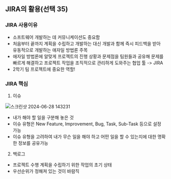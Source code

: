 ## JIRA의 활용(선택 35)

### JIRA 사용이유

- 소프트웨어 개발하는 데 커뮤니케이션도 중요함
- 처음부터 끝까지 계획을 수립하고 개발하는 대신 개발과 함께 즉시 피드백을 받아 유동적으로 개발하는 애자일 방법론 주목
- 애자일 방법론에 알맞게 프로젝트의 진행 상황과 문제점을 팀원들과 공유해 문제를 빠르게 해결하고 프로젝트 작업을 조직적으로 관리하게 도와주는 협업 툴 -> JIRA
- 2학기 팀 프로젝트에 중요한 역할!

### JIRA 핵심

1. 이슈

![스크린샷 2024-06-28 143231](https://github.com/everev1/shareday/assets/156268564/a5c37a01-7649-4b80-b358-77c365e2115f)

- 내가 해야 할 일을 구분해 놓은 것
- 이슈 유형은 New Feature, Improvement, Bug, Task, Sub-Task 등으로 설정 가능
- 이슈 유형을 고려하여 내가 무슨 일을 해야 하고 어떤 일을 할 수 있는지에 대한 명확한 정보를 공유가능
   
2. 백로그

- 프로젝트 수행 계획을 수립하기 위한 작업의 초기 상태
- 우선순위가 정해져 있는 것이 바람직
